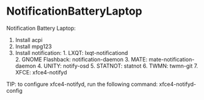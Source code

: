 # NotificationBatteryLaptop
Notification Battery Laptop:
  1. Install acpi
  2. Install mpg123
  3. Install notification:
    1. LXQT: lxqt-notificationd                           
    2. GNOME Flashback: notification-daemon 
    3. MATE: mate-notification-daemon
    4. UNITY: notify-osd
    5. STATNOT: statnot
    6. TWMN: twmn-git
    7. XFCE: xfce4-notifyd

TIP: to configure xfce4-notifyd, run the following 
command: xfce4-notifyd-config

